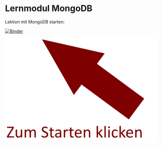 # Lernmodul MongoDB

Lektion mit MongoDB starten: 

[![Binder](https://mybinder.org/badge_logo.svg)](https://mybinder.org/v2/git/https%3A%2F%2Fprojectbase.medien.hs-duesseldorf.de%2Feild.nrw-module%2Flernmodul-mongodb/development?filepath=index.ipynb)

![Start](start.png)


